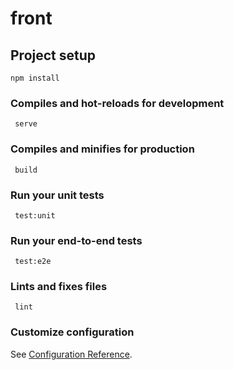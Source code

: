 # front

## Project setup
```
npm install
```

### Compiles and hot-reloads for development
```
 serve
```

### Compiles and minifies for production
```
 build
```

### Run your unit tests
```
 test:unit
```

### Run your end-to-end tests
```
 test:e2e
```

### Lints and fixes files
```
 lint
```

### Customize configuration
See [Configuration Reference](https://cli.vuejs.org/config/).
